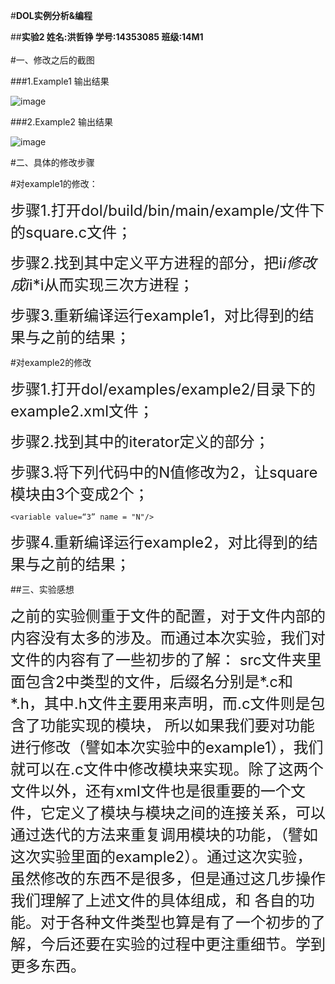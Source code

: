 #**DOL实例分析&编程**

##**实验2  姓名:洪哲铮 学号:14353085 班级:14M1**  
<br/>
#一、修改之后的截图

###1.Example1 输出结果

![image](https://cl.ly/410K1Q271L07/ex2.png)

###2.Example2 输出结果

![image](https://cl.ly/3C0B0D0U070K/ex1.png)

#二、具体的修改步骤

#对example1的修改：

<font size=5>步骤1.打开dol/build/bin/main/example/文件下的square.c文件；</font><br>

<font size=5>步骤2.找到其中定义平方进程的部分，把i*i修改成i*i*i从而实现三次方进程；</font><br>

<font size=5>步骤3.重新编译运行example1，对比得到的结果与之前的结果；</font><br>

#对example2的修改

<font size=5>步骤1.打开dol/examples/example2/目录下的example2.xml文件；</font><br>

<font size=5>步骤2.找到其中的iterator定义的部分；</font><br>

<font size=5>步骤3.将下列代码中的N值修改为2，让square模块由3个变成2个；</font><br>

	<variable value=“3” name = "N"/>

<font size=5>步骤4.重新编译运行example2，对比得到的结果与之前的结果；</font><br>

##三、实验感想

<font size=5>之前的实验侧重于文件的配置，对于文件内部的内容没有太多的涉及。而通过本次实验，我们对文件的内容有了一些初步的了解：
src文件夹里面包含2中类型的文件，后缀名分别是*.c和*.h，其中.h文件主要用来声明，而.c文件则是包含了功能实现的模块，
所以如果我们要对功能进行修改（譬如本次实验中的example1），我们就可以在.c文件中修改模块来实现。除了这两个文件以外，还有xml文件也是很重要的一个文件，它定义了模块与模块之间的连接关系，可以通过迭代的方法来重复调用模块的功能，（譬如
这次实验里面的example2）。通过这次实验，虽然修改的东西不是很多，但是通过这几步操作我们理解了上述文件的具体组成，和
各自的功能。对于各种文件类型也算是有了一个初步的了解，今后还要在实验的过程中更注重细节。学到更多东西。</font>


